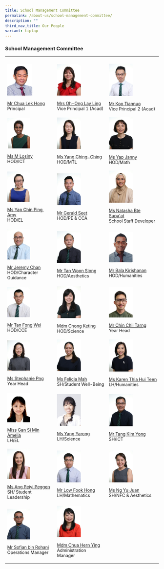 ```yaml
---
title: School Management Committee
permalink: /about-us/school-management-committee/
description: ""
third_nav_title: Our People
variant: tiptap
---
```

<h3>School Management Committee</h3><table><tbody><tr><th rowspan="1" colspan="1"><p></p></th><th rowspan="1" colspan="1"><p></p></th><th rowspan="1" colspan="1"><p></p></th></tr><tr><td rowspan="1" colspan="1"><div class="isomer-image-wrapper"><img style="width: 55%;" height="auto" width="100%" src="/images/SMC/SMC%202023/mr%20chua%20lek%20hong.jpeg"></div><p><a href="kranji_ss@moe.edu.sg" rel="noopener noreferrer nofollow" target="_blank">Mr Chua Lek Hong</a><br>Principal</p></td><td rowspan="1" colspan="1"><div class="isomer-image-wrapper"><img style="width: 50%;" height="auto" width="100%" src="/images/SMC/SMC%202023/mrs%20oh-ong%20lay%20ling%20(1).jpg"></div><p><a href="kranji_ss@moe.edu.sg" rel="noopener noreferrer nofollow" target="_blank">Mrs Oh-Ong Lay Ling</a><br>Vice Principal 1 (Acad)</p></td><td rowspan="1" colspan="1"><div class="isomer-image-wrapper"><img style="width: 50%;" height="auto" width="100%" src="/images/SMC/SMC%202023/mr%20koo%20tiannuo%20(2).jpg"></div><p><a href="kranji_ss@moe.edu.sg" rel="noopener noreferrer nofollow" target="_blank">Mr Koo Tiannuo</a><br>Vice Principal 2 (Acad)</p></td></tr><tr><td rowspan="1" colspan="1"><div class="isomer-image-wrapper"><img style="width: 50%;" height="auto" width="100%" src="/images/SMC/SMC%202023/ms%20m%20losiny.jpg"></div><p><a href="m_losiny@moe.edu.sg" rel="noopener noreferrer nofollow" target="_blank">Ms M Losiny</a><br>HOD/ICT</p></td><td rowspan="1" colspan="1"><div class="isomer-image-wrapper"><img style="width: 50%;" height="auto" width="100%" src="/images/SMC/SMC%202023/ms%20yang%20ching-ching.jpg"></div><p><a href="yang_ching_ching@moe.edu.sg" rel="noopener noreferrer nofollow" target="_blank">Ms Yang Ching-Ching</a><br>HOD/MTL</p></td><td rowspan="1" colspan="1"><div class="isomer-image-wrapper"><img style="width: 50%;" height="auto" width="100%" src="/images/SMC/SMC%202023/ms%20jenny%20yap.jpg"></div><p><a href="janny_yap@moe.edu.sg" rel="noopener noreferrer nofollow" target="_blank">Ms Yap Janny</a><br>HOD/Math</p></td></tr><tr><td rowspan="1" colspan="1"><div class="isomer-image-wrapper"><img style="width: 50%;" height="auto" width="100%" src="/images/SMC/SMC%202023/ms%20yap%20chin%20ping%20amy.jpg"></div><p><a href="yap_chin_ping@moe.edu.sg" rel="noopener noreferrer nofollow" target="_blank">Ms Yap Chin Ping, Amy</a><br>HOD/EL</p></td><td rowspan="1" colspan="1"><div class="isomer-image-wrapper"><img style="width: 50%;" height="auto" width="100%" src="/images/SMC/SMC%202023/mr%20seet%20wee%20leong%20gerald.jpg"></div><p><a href="seet_wee_leong_gerald@moe.edu.sg" rel="noopener noreferrer nofollow" target="_blank">Mr Gerald Seet</a><br>HOD/PE &amp; CCA</p></td><td rowspan="1" colspan="1"><div class="isomer-image-wrapper"><img style="width: 50%;" height="auto" width="100%" src="/images/SMC/SMC%202023/ms%20natasha%20bte%20supa'at.jpg"></div><p><a href="natasha_supaat@moe.edu.sg" rel="noopener noreferrer nofollow" target="_blank">Ms Natasha Bte Supa'at</a><br>School Staff Developer</p></td></tr><tr><td rowspan="1" colspan="1"><div class="isomer-image-wrapper"><img style="width: 50%;" height="auto" width="100%" src="/images/SMC/SMC%202023/mr%20chan%20mun%20leong%20jeremy.jpg"></div><p><a href="chan_mun_leong_jeremy@moe.edu.sg" rel="noopener noreferrer nofollow" target="_blank">Mr Jeremy Chan</a><br>HOD/Character Guidance</p></td><td rowspan="1" colspan="1"><div class="isomer-image-wrapper"><img style="width: 50%;" height="auto" width="100%" src="/images/SMC/SMC%202023/mr%20tan%20woon%20siong.jpg"></div><p><a href="tan_woon_siong@moe.edu.sg" rel="noopener noreferrer nofollow" target="_blank">Mr Tan Woon Siong</a><br>HOD/Aesthetics</p></td><td rowspan="1" colspan="1"><div class="isomer-image-wrapper"><img style="width: 50%;" height="auto" width="100%" alt="" src="/images/2024/SMC/bala_kirishanan.jpeg"></div><p><a href="bala_kirishanan@moe.edu.sg" rel="noopener noreferrer nofollow" target="_blank">Mr Bala Kirishanan</a><br>HOD/Humanities</p></td></tr><tr><td rowspan="1" colspan="1"><div class="isomer-image-wrapper"><img style="width: 50%;" height="auto" width="100%" src="/images/SMC/SMC%202023/mr%20tan%20fong%20wei.jpg"></div><p><a href="tan_fong_wei@moe.edu.sg" rel="noopener noreferrer nofollow" target="_blank">Mr Tan Fong Wei</a><br>HOD/CCE</p></td><td rowspan="1" colspan="1"><div class="isomer-image-wrapper"><img style="width: 50%;" height="auto" width="100%" src="/images/SMC/SMC%202023/ms%20chong%20keting.jpg"></div><p><a href="chong_keting@moe.edu.sg" rel="noopener noreferrer nofollow" target="_blank">Mdm Chong Keting</a><br>HOD/Science</p></td><td rowspan="1" colspan="1"><div class="isomer-image-wrapper"><img style="width: 50%;" height="auto" width="100%" alt="" src="/images/2024/SMC/chin_chii_tarng.jpeg"></div><p><a href="chin_chii_tarng@moe.edu.sg" rel="noopener noreferrer nofollow" target="_blank">Mr Chin Chii Tarng</a><br>Year Head</p></td></tr><tr><td rowspan="1" colspan="1"><div class="isomer-image-wrapper"><img style="width: 50%;" height="auto" width="100%" src="/images/SMC/SMC%202023/miss%20stephanie%20png%20xiufang.jpg"></div><p><a href="stephanie_png_xiufang@moe.edu.sg" rel="noopener noreferrer nofollow" target="_blank">Ms Stephanie Png</a><br>Year Head</p></td><td rowspan="1" colspan="1"><div class="isomer-image-wrapper"><img style="width: 50%;" height="auto" width="100%" src="/images/SMC/SMC%202023/miss%20mah%20rui%20jing%20felicia.jpg"></div><p><a href="mah_rui_jing_felicia@moe.edu.sg" rel="noopener noreferrer nofollow" target="_blank">Ms Felicia Mah</a><br>SH/Student Well-Being</p></td><td rowspan="1" colspan="1"><div class="isomer-image-wrapper"><img style="width: 50%;" height="auto" width="100%" src="/images/SMC/SMC%202023/ms%20karen%20thia%20hui%20teen.jpg"></div><p><a href="thia_hui_teen_karen@moe.edu.sg" rel="noopener noreferrer nofollow" target="_blank">Ms Karen Thia Hui Teen</a><br>LH/Humanities</p></td></tr><tr><td rowspan="1" colspan="1"><div class="isomer-image-wrapper"><img style="width: 50%;" height="auto" width="100%" alt="" src="/images/2024/SMC/Amelia_Gan.jpeg"></div><p><a href="amelia_gan@moe.edu.sg" rel="noopener noreferrer nofollow" target="_blank">Miss Gan Si Min Amelia</a><br>LH/EL</p></td><td rowspan="1" colspan="1"><div class="isomer-image-wrapper"><img style="width: 50%;" height="auto" width="100%" src="/images/SMC/20smcsmc.png"></div><p><a href="yang_yarong@moe.edu.sg" rel="noopener noreferrer nofollow" target="_blank">Ms Yang Yarong</a><br>LH/Science</p></td><td rowspan="1" colspan="1"><div class="isomer-image-wrapper"><img style="width: 50%;" height="auto" width="100%" src="/images/SMC/SMC%202023/mr%20tang%20kim%20yong.jpg"></div><p><a href="tang_kim_yong@moe.edu.sg" rel="noopener noreferrer nofollow" target="_blank">Mr Tang Kim Yong</a><br>SH/ICT</p></td></tr><tr><td rowspan="1" colspan="1"><div class="isomer-image-wrapper"><img style="width: 50%;" height="auto" width="100%" src="/images/SMC/SMC%202023/ms%20ang%20peiyi%20peggen.jpg"></div><p><a href="ang_peiyi_peggen@moe.edu.sg" rel="noopener noreferrer nofollow" target="_blank">Ms Ang Peiyi Peggen</a><br>SH/ Student Leadership</p></td><td rowspan="1" colspan="1"><div class="isomer-image-wrapper"><img style="width: 50%;" height="auto" width="100%" src="/images/SMC/SMC%202023/mr%20low%20fook%20hong.jpg"></div><p><a href="low_fook_hong@moe.edu.sg" rel="noopener noreferrer nofollow" target="_blank">Mr Low Fook Hong</a><br>LH/Mathematics</p></td><td rowspan="1" colspan="1"><div class="isomer-image-wrapper"><img style="width: 50%;" height="auto" width="100%" alt="" src="/images/2024/SMC/miss_ng_yu_juan.jpg"></div><p><a href="ng_yu_juan@moe.edu.sg" rel="noopener noreferrer nofollow" target="_blank">Ms Ng Yu Juan</a><br>SH/NFC &amp; Aesthetics</p></td></tr><tr><td rowspan="1" colspan="1"><div class="isomer-image-wrapper"><img style="width: 50%;" height="auto" width="100%" src="/images/SMC/SMC%202023/mr%20sofian%20bin%20rohani.jpg"></div><p><a href="sofian_rohani@moe.edu.sg" rel="noopener noreferrer nofollow" target="_blank">Mr Sofian bin Rohani</a><br>Operations Manager</p></td><td rowspan="1" colspan="1"><div class="isomer-image-wrapper"><img style="width: 50%;" height="auto" width="100%" src="/images/SMC/SMC%202023/mdm%20chua%20hern%20ying.jpg"></div><p><a href="chua_hern_ying@moe.edu.sg" rel="noopener noreferrer nofollow" target="_blank">Mdm Chua Hern Ying</a><br>Administration Manager</p></td><td rowspan="1" colspan="1"><p></p></td></tr></tbody></table><p></p>